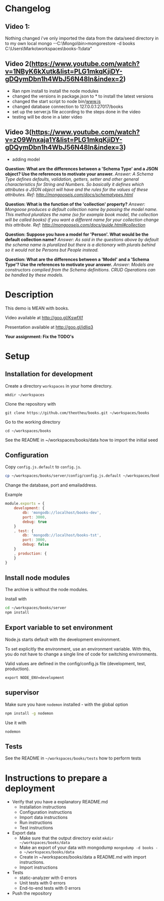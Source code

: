 Changelog
===========
## Video 1:
Nothing changed i've only imported the data from the data/seed directory in to my own local mongo --C:\Mongo\bin>mongorestore -d books C:\Users\Marko\workspaces\books-1\data"

## Video 2(https://www.youtube.com/watch?v=1NByK6kXutk&list=PLG1mkqKjiDY-gDQymDbn1h4WbJ56N48ln&index=2)
- Ran npm install to install the node modules
- changed the versions in package.json to * to install the latest versions
- changed the start script to node bin/www.js
- changed database connection to 127.0.0.1:27017/books
- set up the server.js file according to the steps done in the video
- testing will be done in a later video

## Video 3(https://www.youtube.com/watch?v=zO9Wnxaja1Y&list=PLG1mkqKjiDY-gDQymDbn1h4WbJ56N48ln&index=3)
- adding model

__Question: What are the differences between a 'Schema Type' and a JSON object? Use the references to motivate your answer.__
_Answer: A Schema Type defines defaults, validation, getters, setter and other general characteristics for String and Numbers. So basically it defines which attributes a
JSON object will have and the rules for the values of these attributes. Ref: http://mongoosejs.com/docs/schematypes.html_

__Question: What is the function of the 'collection' property?__
_Answer: Mongoose produces a default collection name by passing the model name. This method pluralizes the name (so for example book model, the collection will be called books)
if you want a different name for your collection change this attribute.  Ref: http://mongoosejs.com/docs/guide.html#collection_

__Question: Suppose you have a model for 'Person'. What would be the default collection name?__
_Answer: As said in the questions above by default the schema name is pluralized but there is a dictionary with plurals behind so it would not be Persons but People instead._

__Question: What are the differences between a 'Model' and a 'Schema Type'? Use the references to motivate your answer.__
_Answer: Models are constructors complied from the Schema definitions. CRUD Operations can be handled by these models._


Description
===========
This demo is MEAN with books.

Video available at http://goo.gl/KswfXf

Presentation available at http://goo.gl/idIiq3

**Your assignment: Fix the TODO's**


Setup
=====
Installation for development
----------------------------

Create a directory `workspaces` in your home directory.
```
mkdir ~/workspaces
```

Clone the repository with
```
git clone https://github.com/theotheu/books.git ~/workspaces/books
```

Go to the working directory
```
cd ~/workspaces/books
```

See the README in ~/workspaces/books/data how to import the initial seed


Configuration
----------
Copy ```config.js.default``` to ```config.js```.
```sh
cp ~/workspaces/books/server/config/config.js.default ~/workspaces/books/server/config/config.js
```

Change the database, port and emailaddress.

Example
```javascript
module.exports = {
    development: {
        db: 'mongodb://localhost/books-dev',
        port: 3000,
        debug: true
    }
    , test: {
        db: 'mongodb://localhost/books-tst',
        port: 3000,
        debug: false
    }
    , production: {
    }
}
```

Install node modules
----------
The archive is without the node modules.

Install with
```sh
cd ~/workspaces/books/server
npm install
```

Export variable to set environment
----------------------------------
Node.js starts default with the development environment.

To set explicitly the environment, use an environment variable. With this, you do not have to change a single line of code for switching environments.

Valid values are defined in the config/config.js file (development, test, production).

```export NODE_ENV=development```


supervisor
----------
Make sure you have `nodemon` installed - with the global option

```sh
npm install -g nodemon
```

Use it with
```
nodemon
```

Tests
----------
See the README in `~/workspaces/books/tests` how to perform tests


Instructions to prepare a deployment
===================================

- Verify that you have a explanatory README.md
  - Installation instructions
  - Configuration instructions
  - Import data instructions
  - Run instructions
  - Test instructions
- Export data
  - Make sure that the output directory exist ```mkdir ~/workspaces/books/data```
  - Make an export of your data with mongodump ```mongodump -d books -o ~/workspaces/books/data```
  - Create in ~/workspaces/books/data a README.md with import instructions.
  - Import instructions
- Tests
  - static-analyzer with 0 errors
  - Unit tests with 0 errors
  - End-to-end tests with 0 errors
- Push the repository




